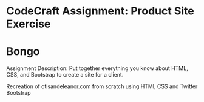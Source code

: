 # CodeCraft Assignment: Product Site Exercise
# Bongo

Assignment Description: 
Put together everything you know about HTML, CSS, and Bootstrap to create a site for a client.

Recreation of otisandeleanor.com from scratch using HTMl, CSS and Twitter Bootstrap
